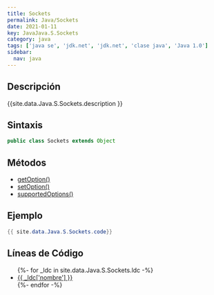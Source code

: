 ```yaml
---
title: Sockets
permalink: Java/Sockets
date: 2021-01-11
key: JavaJava.S.Sockets
category: java
tags: ['java se', 'jdk.net', 'jdk.net', 'clase java', 'Java 1.0']
sidebar: 
  nav: java
---
```


## Descripción
{{site.data.Java.S.Sockets.description }}

## Sintaxis
~~~java
public class Sockets extends Object
~~~

## Métodos
* [getOption()](/Java/Sockets/getOption)
* [setOption()](/Java/Sockets/setOption)
* [supportedOptions()](/Java/Sockets/supportedOptions)

## Ejemplo
~~~java
{{ site.data.Java.S.Sockets.code}}
~~~

## Líneas de Código
<ul>
{%- for _ldc in site.data.Java.S.Sockets.ldc -%}
   <li>
       <a href="{{_ldc['url'] }}">{{ _ldc['nombre'] }}</a>
   </li>
{%- endfor -%}
</ul>
